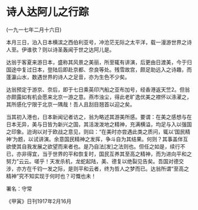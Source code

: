 # 诗人达阿儿之行踪

 

(一九一七年二月十六日)

 

本月三日，泊入日本横滨之西伯利亚号，冲沧茫无际之太平洋，载一漫游世界之诗人至。伊谁欤？则以诗圣轰闻于世之达阿儿是。

达翁于客夏来游日本，盛称其风景之美丽，所至辄有讲演，后更由日渡美，今于归国途中复过日本，登陆后即赴京都、奈良等处。残雪故宫，颇足助远入之诗趣，而蓬瀛山水，数遇世界的诗人之足音，亦为生色不少矣。

达翁预定于游京、奈后，即于七日乘英印汽船之亚布加号，经香港返天竺2。但翁亦颇露如有机会愿来北京一游之意。燕市浊尘，得此老旷逸优美之襟怀以涤濯之，其所感化宁限于北京一隅哉！吾人且刮目翘首以迎之矣。

当其初入港也，日本新闻记者访之，翁为略述其游美所感。要谓：在美之感想与在日本无异，美与日皆为新兴之国，其活泼泼地之精神，充满横溢，均足与入以强国之印象。迨询以对于欧战之意见，则曰：“在美时亦尝遇此类之质问，辄以‘国民精神’为题，以试讲演。余意国民精神之发挥，争斗自为其结果。何则？其事盖伴互欲使其自我发展之欲望而来者也。是乃自法[发]之法则也。但任之如是，续行不已，亦非得宜，当于世界的平和恢复时，国民互养其至高之精神，而为进向平和之努力”云云。嗟乎！天发杀机，龙蛇起陆，美、德复以绝裂见告矣。吾国对德交涉，亦方在千钧一发之际，是则平和云者，终为哲人之梦而已。达翁所谓“至高之精神”究不知实现于何时也？可慨也未！

 

署名：守常

《甲寅》日刊1917年2月16月

 

 

